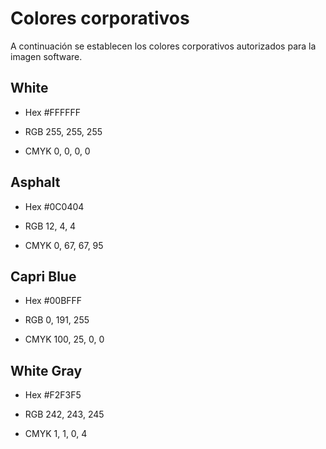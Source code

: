# Colores corporativos

A continuación se establecen los colores corporativos autorizados para la imagen software.

## White
- Hex #FFFFFF

- RGB 255, 255, 255

- CMYK 0, 0, 0, 0

## Asphalt
- Hex #0C0404

- RGB 12, 4, 4

- CMYK 0, 67, 67, 95

## Capri Blue
- Hex #00BFFF

- RGB 0, 191, 255

- CMYK 100, 25, 0, 0

## White Gray
- Hex #F2F3F5

- RGB 242, 243, 245

- CMYK 1, 1, 0, 4
